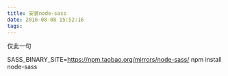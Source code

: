 ```yaml
---
title: 安装node-sass
date: 2016-08-08 15:52:16
tags:
---
```

仅此一句

SASS_BINARY_SITE=https://npm.taobao.org/mirrors/node-sass/ npm install node-sass
